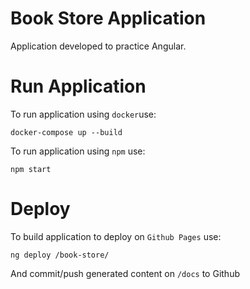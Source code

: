 # Book Store Application

Application developed to practice Angular.

# Run Application

To run application using `docker`use:
```docker
docker-compose up --build
```

To run application using `npm` use:
```shell
npm start
```
# Deploy

To build application to deploy on `Github Pages` use:
```shell
ng deploy /book-store/
```
And commit/push generated content on `/docs` to Github
